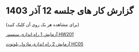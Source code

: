 # گزارش کار های جلسه 12 آذر 1403 
(برای مشاهده هر یک روی آن کلیک کنید)

[آزمایش 1  راه اندازی سنسور HW201](https://github.com/mohsenkmt/MicroProcessor/tree/main/Arduino%20File/14030912/1%20HW201)

[آزمایش 2 راه اندازی ماژول بلوتوث HC05 ](https://github.com/mohsenkmt/MicroProcessor/tree/main/Arduino%20File/14030912/2%20HC05)


